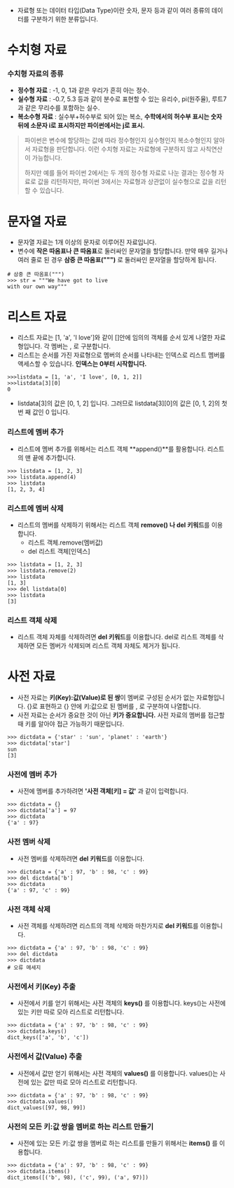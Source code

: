 - 자료형 또는 데이터 타입(Data Type)이란 숫자, 문자 등과 같이 여러 종류의 데이터를 구분하기 위한 분류입니다.
# 수치형 자료

### 수치형 자료의 종류
- **정수형 자료** : -1, 0, 1과 같은 우리가 흔히 아는 정수.
- **실수형 자료** : -0.7, 5.3 등과 같이 분수로 표현할 수 있는 유리수, pi(원주율), 루트7과 같은 무리수를 포함하는 실수.
- **복소수형 자료** : 실수부+허수부로 되어 있는 복소, **수학에서의 허수부 표시는 숫자 뒤에 소문자 i로 표시하지만 파이썬에서는 j로 표시.**

> 파이썬은 변수에 할당하는 값에 따라 정수형인지 실수형인지 복소수형인지 알아서 자료형을 판단합니다. 이런 수치형 자료는 자료형에 구분하지 않고 사칙연산이 가능합니다. 
>
> 하지만 예를 들어 파이썬 2에서는 두 개의 정수형 자료로 나눈 결과는 정수형 자료로 값을 리턴하지만, 파이썬 3에서는 자료형과 상관없이 실수형으로 값을 리턴할 수 있습니다.


# 문자열 자료
- 문자열 자료는 1개 이상의 문자로 이루어진 자료입니다.
- 변수에 **작은 따옴표나 큰 따옴표**로 둘러싸인 문자열을 할당합니다. 만약 매우 길거나 여러 줄로 된 경우 **삼중 큰 따옴표(""")** 로 둘러싸인 문자열을 할당하게 됩니다.

```
# 삼중 큰 따옴표(""")
>>> str = """We have got to live
with our own way"""
```

# 리스트 자료
- 리스트 자료는 [1, 'a', 'I love']와 같이 []안에 임의의 객체를 순서 있게 나열한 자료형입니다. 각 멤버는 , 로 구분합니다.
- 리스트는 순서를 가진 자료형으로 멤버의 순서를 나타내는 인덱스로 리스트 멤버를 액세스할 수 있습니다. **인덱스는 0부터 시작합니다.**
```
>>>listdata = [1, 'a', 'I love', [0, 1, 2]]
>>>listdata[3][0]
0
```
- listdata[3]의 값은 [0, 1, 2] 입니다. 그러므로 listdata[3][0]의 값은 [0, 1, 2]의 첫 번 째 값인 0 입니다.

### 리스트에 멤버 추가
- 리스트에 멤버 추가를 위해서는 리스트 객체 **append()**를 활용합니다. 리스트의 맨 끝에 추가합니다.
```
>>> listdata = [1, 2, 3]
>>> listdata.append(4)
>>> listdata
[1, 2, 3, 4]
```

### 리스트에 멤버 삭제
- 리스트의 멤버를 삭제하기 위해서는 리스트 객체 **remove() 나 del 키워드**를 이용합니다.
    - 리스트 객체.remove(멤버값)
    - del 리스트 객체[인덱스]
```
>>> listdata = [1, 2, 3]
>>> listdata.remove(2)
>>> listdata
[1, 3]
>>> del listdata[0]
>>> listdata
[3]
```

### 리스트 객체 삭제
- 리스트 객체 자체를 삭제하려면 **del 키워드**를 이용합니다. del로 리스트 객체를 삭제하면 모든 멤버가 삭제되며 리스트 객체 자체도 제거가 됩니다.

# 사전 자료
- 사전 자료는 **키(Key):값(Value)로 된 쌍**이 멤버로 구성된 순서가 없는 자료형입니다. {}로 표현하고 {} 안에 키:값으로 된 멤버를 , 로 구분하여 나열합니다.
- 사전 자료는 순서가 중요한 것이 아닌 **키가 중요합니다.** 사전 자료의 멤버를 접근할 때 키를 알아야 접근 가능하기 때문입니다.
```
>>> dictdata = {'star' : 'sun', 'planet' : 'earth'}
>>> dictdata['star']
sun
[3]
```

### 사전에 멤버 추가
- 사전에 멤버를 추가하려면 **'사전 객체[키] = 값'** 과 같이 입력합니다.
```
>>> dictdata = {}
>>> dictdata['a'] = 97
>>> dictdata
{'a' : 97}
```

### 사전 멤버 삭제
- 사전 멤버를 삭제하려면 **del 키워드**를 이용합니다.
```
>>> dictdata = {'a' : 97, 'b' : 98, 'c' : 99}
>>> del dictdata['b']
>>> dictdata
{'a' : 97, 'c' : 99}
```

### 사전 객체 삭제
- 사전 객체를 삭제하려면 리스트의 객체 삭제와 마찬가지로 **del 키워드**를 이용합니다.
```
>>> dictdata = {'a' : 97, 'b' : 98, 'c' : 99}
>>> del dictdata
>>> dictdata
# 오류 메세지
```

### 사전에서 키(Key) 추출
- 사전에서 키를 얻기 위해서는 사전 객체의 **keys()** 를 이용합니다. keys()는 사전에 있는 키만 따로 모아 리스트로 리턴합니다.
```
>>> dictdata = {'a' : 97, 'b' : 98, 'c' : 99}
>>> dictdata.keys()
dict_keys(['a', 'b', 'c'])
```

### 사전에서 값(Value) 추출
- 사전에서 값만 얻기 위해서는 사전 객체의 **values()** 를 이용합니다. values()는 사전에 있는 값만 따로 모아 리스트로 리턴합니다.
```
>>> dictdata = {'a' : 97, 'b' : 98, 'c' : 99}
>>> dictdata.values()
dict_values([97, 98, 99])
```

### 사전의 모든 키:값 쌍을 멤버로 하는 리스트 만들기
- 사전에 있는 모든 키:값 쌍을 멤버로 하는 리스트를 만들기 위해서는 **items()** 를 이용합니다.
```
>>> dictdata = {'a' : 97, 'b' : 98, 'c' : 99}
>>> dictdata.items()
dict_items([('b', 98), ('c', 99), ('a', 97)])
```
